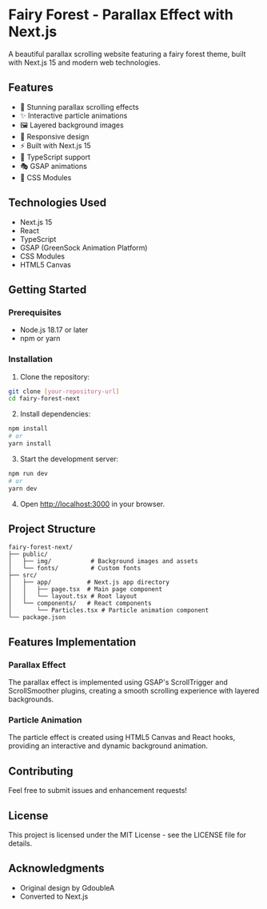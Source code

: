 # Fairy Forest - Parallax Effect with Next.js

A beautiful parallax scrolling website featuring a fairy forest theme, built with Next.js 15 and modern web technologies.

## Features

- 🎨 Stunning parallax scrolling effects
- ✨ Interactive particle animations
- 🖼️ Layered background images
- 📱 Responsive design
- ⚡ Built with Next.js 15
- 🎯 TypeScript support
- 🎭 GSAP animations
- 🎨 CSS Modules

## Technologies Used

- Next.js 15
- React
- TypeScript
- GSAP (GreenSock Animation Platform)
- CSS Modules
- HTML5 Canvas

## Getting Started

### Prerequisites

- Node.js 18.17 or later
- npm or yarn

### Installation

1. Clone the repository:
```bash
git clone [your-repository-url]
cd fairy-forest-next
```

2. Install dependencies:
```bash
npm install
# or
yarn install
```

3. Start the development server:
```bash
npm run dev
# or
yarn dev
```

4. Open [http://localhost:3000](http://localhost:3000) in your browser.

## Project Structure

```
fairy-forest-next/
├── public/
│   ├── img/           # Background images and assets
│   └── fonts/         # Custom fonts
├── src/
│   ├── app/          # Next.js app directory
│   │   ├── page.tsx  # Main page component
│   │   └── layout.tsx # Root layout
│   └── components/   # React components
│       └── Particles.tsx # Particle animation component
└── package.json
```

## Features Implementation

### Parallax Effect
The parallax effect is implemented using GSAP's ScrollTrigger and ScrollSmoother plugins, creating a smooth scrolling experience with layered backgrounds.

### Particle Animation
The particle effect is created using HTML5 Canvas and React hooks, providing an interactive and dynamic background animation.

## Contributing

Feel free to submit issues and enhancement requests!

## License

This project is licensed under the MIT License - see the LICENSE file for details.

## Acknowledgments

- Original design by GdoubleA
- Converted to Next.js
